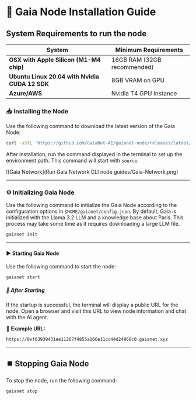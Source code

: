 # 🚀 Gaia Node Installation Guide


## System Requirements to run the node

| System | Minimum Requirements |
|--------|----------------------|
| **OSX with Apple Silicon (M1-M4 chip)** | 16GB RAM (32GB recommended) |
| **Ubuntu Linux 20.04 with Nvidia CUDA 12 SDK** | 8GB VRAM on GPU |
| **Azure/AWS** | Nvidia T4 GPU Instance |



### 📥 Installing the Node

Use the following command to download the latest version of the Gaia Node:

```bash
curl -sSfL 'https://github.com/GaiaNet-AI/gaianet-node/releases/latest/download/install.sh' | bash
```

After installation, run the command displayed in the terminal to set up the environment path. This command will start with `source`.

![Gaia Network](Run Gaia Network CLI node guides/Gaia-Network.png)


---

### ⚙️ Initializing Gaia Node

Use the following command to initialize the Gaia Node according to the configuration options in `$HOME/gaianet/config.json`. By default, Gaia is initialized with the Llama 3.2 LLM and a knowledge base about Paris. This process may take some time as it requires downloading a large LLM file.

```bash
gaianet init
```

---

#### ▶️ Starting Gaia Node

Use the following command to start the node:

```bash
gaianet start
```

##### 📡 After Starting

If the startup is successful, the terminal will display a public URL for the node. Open a browser and visit this URL to view node information and chat with the AI agent.

🔗 **Example URL:**

```
https://0xf63939431ee11267f4855a166e11cc44d24960c0.gaianet.xyz
```

---

## ⏹️ Stopping Gaia Node

To stop the node, run the following command:

```bash
gaianet stop
```

